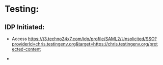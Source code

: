 # Testing:

## IDP Initiated:

- Access https://t3.techno24x7.com/idp/profile/SAML2/Unsolicited/SSO?providerId=chris.testingenv.org&target=https://chris.testingenv.org/protected-content

-